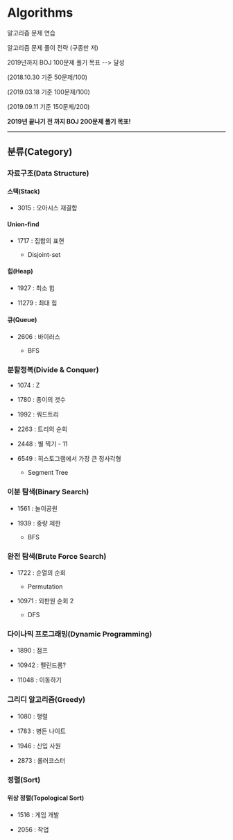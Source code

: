 # Algorithms
알고리즘 문제 연습

알고리즘 문제 풀이 전략 (구종만 저)


2019년까지 BOJ 100문제 풀기 목표 --> 달성

(2018.10.30 기준 50문제/100)

(2019.03.18 기준 100문제/100)

(2019.09.11 기준 150문제/200)

<b>2019년 끝나기 전 까지 BOJ 200문제 풀기 목표!</b>

---


## 분류(Category)

### 자료구조(Data Structure)

#### 스택(Stack)

  - 3015 : 오아시스 재결합

#### Union-find

  - 1717 : 집합의 표현
  
      - Disjoint-set
     
#### 힙(Heap)

  - 1927 : 최소 힙
  
  - 11279 : 최대 힙
  
#### 큐(Queue)

  - 2606 : 바이러스
  
    - BFS
### 분할정복(Divide & Conquer)

  - 1074 : Z
  
  - 1780 : 종이의 갯수
  
  - 1992 : 쿼드트리
  
  - 2263 : 트리의 순회
  
  - 2448 : 별 찍기 - 11

  - 6549 : 히스토그램에서 가장 큰 정사각형
  
      - Segment Tree
      
### 이분 탐색(Binary Search)
  
  - 1561 : 놀이공원
  
  - 1939 : 중량 제한
      
      - BFS 
      
### 완전 탐색(Brute Force Search)

  - 1722 : 순열의 순회
  
      - Permutation
  
  - 10971 : 외판원 순회 2
  
      - DFS
    
### 다이나믹 프로그래밍(Dynamic Programming)

  - 1890 : 점프
  
  - 10942 : 펠린드롬?
  
  - 11048 : 이동하기
 
### 그리디 알고리즘(Greedy)

  - 1080 : 행렬
  
  - 1783 : 병든 나이트
  
  - 1946 : 신입 사원
  
  - 2873 : 롤러코스터
  
### 정렬(Sort)

#### 위상 정렬(Topological Sort)

  - 1516 : 게임 개발
  
  - 2056 : 작업

